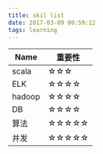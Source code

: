 ```yaml
---
title: skil list
date: 2017-03-09 00:59:12
tags: learning
---
```

|Name|重要性|
|-|-|
|scala|☆☆☆|
|ELK|☆☆☆☆|
|hadoop|☆☆☆☆|
|DB|☆☆☆☆|
|算法|☆☆☆☆☆|
|并发|☆☆☆☆☆|
